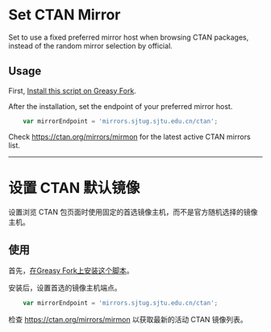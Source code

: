 # Set CTAN Mirror

Set to use a fixed preferred mirror host when browsing CTAN packages, instead of the random mirror selection by official.

## Usage

First, [Install this script on Greasy Fork](https://greasyfork.org/zh-CN/scripts/445952-set-ctan-mirror).

After the installation, set the endpoint of your preferred mirror host.
```js
    var mirrorEndpoint = 'mirrors.sjtug.sjtu.edu.cn/ctan';
```
Check https://ctan.org/mirrors/mirmon for the latest active CTAN mirrors list.

---

# 设置 CTAN 默认镜像

设置浏览 CTAN 包页面时使用固定的首选镜像主机，而不是官方随机选择的镜像主机。

## 使用

首先，[在Greasy Fork上安装这个脚本](https://greasyfork.org/zh-CN/scripts/445952-set-ctan-mirror)。

安装后，设置首选的镜像主机端点。
```js
    var mirrorEndpoint = 'mirrors.sjtug.sjtu.edu.cn/ctan';
```
检查 https://ctan.org/mirrors/mirmon 以获取最新的活动 CTAN 镜像列表。
